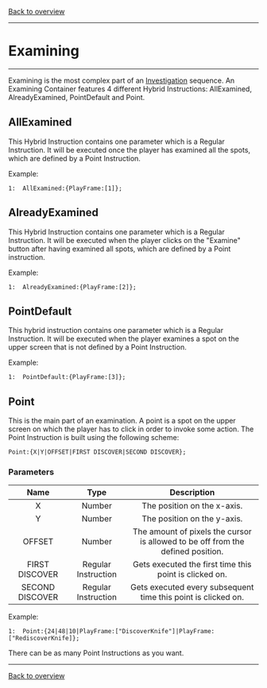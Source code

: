 [Back to overview](index.md)

---
# Examining

---

Examining is the most complex part of an [Investigation](InvestigationC.md) sequence. An Examining Container features 4 different Hybrid Instructions: AllExamined, AlreadyExamined, PointDefault and Point.

## AllExamined
This Hybrid Instruction contains one parameter which is a Regular Instruction. It will be executed once the player has examined all the spots, which are defined by a Point Instruction.

Example:
```
1:  AllExamined:{PlayFrame:[1]};
```

## AlreadyExamined
This Hybrid Instruction contains one parameter which is a Regular Instruction. It will be executed when the player clicks on the "Examine" button after having examined all spots, which are defined by a Point instruction.

Example:
```
1:  AlreadyExamined:{PlayFrame:[2]};
``` 

## PointDefault
This hybrid instruction contains one parameter which is a Regular Instruction. It will be executed when the player examines a spot on the upper screen that is not defined by a Point Instruction.

Example:
```
1:  PointDefault:{PlayFrame:[3]};
``` 

## Point
This is the main part of an examination. A point is a spot on the upper screen on which the player has to click in order to invoke some action. The Point Instruction is built using the following scheme:
```
Point:{X|Y|OFFSET|FIRST DISCOVER|SECOND DISCOVER};
```

### Parameters

|Name|Type|Description|
|:---:|:---:|:---:|
|X|Number|The position on the x-axis.|
|Y|Number|The position on the y-axis.|
|OFFSET|Number|The amount of pixels the cursor is allowed to be off from the defined position.|
|FIRST DISCOVER|Regular Instruction|Gets executed the first time this point is clicked on.|
|SECOND DISCOVER|Regular Instruction|Gets executed every subsequent time this point is clicked on.|

Example:
```
1:  Point:{24|48|10|PlayFrame:["DiscoverKnife"]|PlayFrame:["RediscoverKnife]};
``` 

There can be as many Point Instructions as you want.

---
[Back to overview](index.md)
